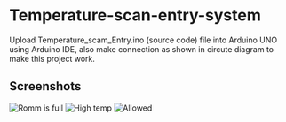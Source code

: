 # Temperature-scan-entry-system

Upload Temperature_scam_Entry.ino (source code) file into Arduino UNO using Arduino IDE, also make connection as shown in circute diagram to make this project work.

## Screenshots

![Romm is full](https://github.com/Shanmukhanath-kumar/Temperature-scan-entry-system/assets/146558931/af4edbca-435a-48ab-8d8b-c7df2b5990c4)
![High temp](https://github.com/Shanmukhanath-kumar/Temperature-scan-entry-system/assets/146558931/1987335d-8fe2-48f0-b697-4816f55ff909)
![Allowed](https://github.com/Shanmukhanath-kumar/Temperature-scan-entry-system/assets/146558931/3c62de24-9458-41dd-a7f6-00f133c6ae87)
